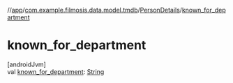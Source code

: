 //[app](../../../index.md)/[com.example.filmosis.data.model.tmdb](../index.md)/[PersonDetails](index.md)/[known_for_department](known_for_department.md)

# known_for_department

[androidJvm]\
val [known_for_department](known_for_department.md): [String](https://kotlinlang.org/api/latest/jvm/stdlib/kotlin/-string/index.html)
